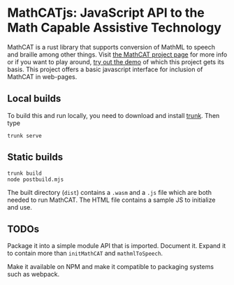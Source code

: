 # MathCATjs: JavaScript API to the Math Capable Assistive Technology
MathCAT is a rust library that supports conversion of MathML to speech and braille among other things.
Visit [the MathCAT project page](https://nsoiffer.github.io/MathCAT/) for more info or if you want to play around, [try out the demo](https://nsoiffer.github.io/MathCATDemo/) of which this project gets its basis.
This project offers a basic javascript interface for inclusion of MathCAT in web-pages.

## Local builds
To build this and run locally, you need to download and install [trunk](https://docs.trunk.io/docs/install). Then type
```
trunk serve
```

## Static builds

```
trunk build
node postbuild.mjs
```

The built directory (`dist`) contains a `.wasm` and a `.js` file which are both needed
to run MathCAT. The HTML file contains a sample JS to initialize and use.

## TODOs

Package it into a simple module API that is imported.
Document it.
Expand it to contain more than `initMathCAT` and `mathmlToSpeech`.

Make it available on NPM and make it compatible to packaging systems such as webpack.

